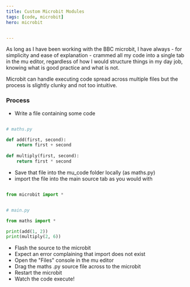 ```yaml
---
title: Custom Microbit Modules
tags: [code, microbit]
hero: microbit


---
```


As long as I have been working with the BBC microbit, I have always - for simplicity and ease of explanation - crammed all my code into a single tab in the mu editor,
regardless of how I would structure things in my day job, knowing what is good practice and what is not. 

Microbit can handle executing code spread across multiple files but the process is slightly clunky and not too intuitive.

### Process

* Write a file containing some code

```python

# maths.py

def add(first, second):
    return first + second
    
def multiply(first, second):
    return first * second

```

* Save that file into the mu_code folder locally (as maths.py)
* import the file into the main source tab as you would with

```python

from microbit import *

```

```python

# main.py

from maths import *

print(add(1, 2))
print(multiply(2, 6))

```

* Flash the source to the microbit
* Expect an error complaining that import does not exist
* Open the "Files" console in the mu editor
* Drag the maths .py source file across to the microbit
* Restart the microbit
* Watch the code execute!


